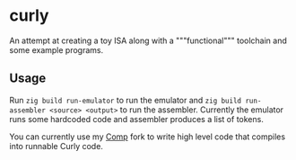 # curly

An attempt at creating a toy ISA along with a """functional""" toolchain and some example programs.

## Usage

Run `zig build run-emulator` to run the emulator and `zig build run-assembler <source> <output>` to run the assembler.
Currently the emulator runs some hardcoded code and assembler produces a list of tokens.

You can currently use my [Comp](https://github.com/czapek1337/comp) fork to write high level code that compiles into runnable Curly code.
